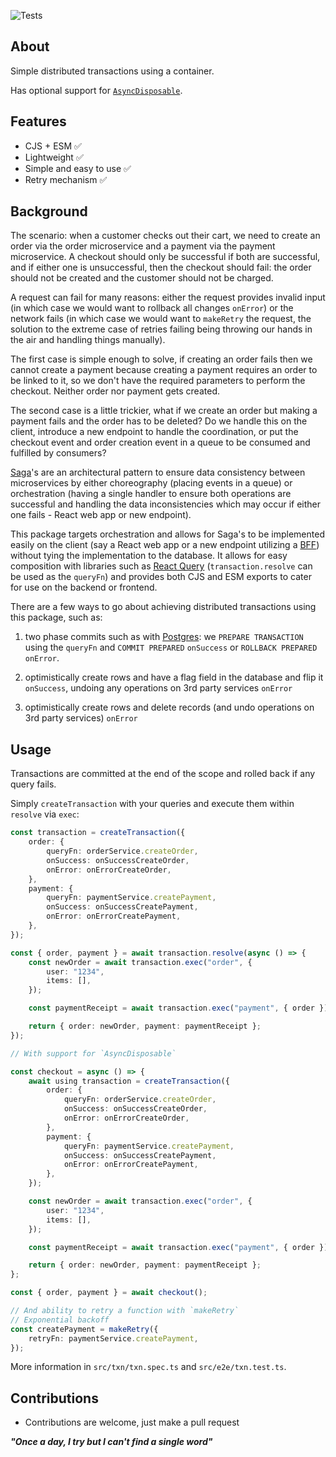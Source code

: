 ![Tests](https://github.com/nmathew98/txn/actions/workflows/main.yml/badge.svg)

## About

Simple distributed transactions using a container.

Has optional support for [`AsyncDisposable`](https://github.com/tc39/proposal-explicit-resource-management).

## Features

-   CJS + ESM ✅
-   Lightweight ✅
-   Simple and easy to use ✅
-   Retry mechanism ✅

## Background

The scenario: when a customer checks out their cart, we need to create an order via the order microservice and a payment via the payment microservice. A checkout should only be successful if both are successful, and if either one is unsuccessful, then the checkout should fail: the order should not be created and the customer should not be charged.

A request can fail for many reasons: either the request provides invalid input (in which case we would want to rollback all changes `onError`) or the network fails (in which case we would want to `makeRetry` the request, the solution to the extreme case of retries failing being throwing our hands in the air and handling things manually).

The first case is simple enough to solve, if creating an order fails then we cannot create a payment because creating a payment requires an order to be linked to it, so we don't have the required parameters to perform the checkout. Neither order nor payment gets created.

The second case is a little trickier, what if we create an order but making a payment fails and the order has to be deleted? Do we handle this on the client, introduce a new endpoint to handle the coordination, or put the checkout event and order creation event in a queue to be consumed and fulfilled by consumers?

[Saga](https://microservices.io/patterns/data/saga.html)'s are an architectural pattern to ensure data consistency between microservices by either choreography (placing events in a queue) or orchestration (having a single handler to ensure both operations are successful and handling the data inconsistencies which may occur if either one fails - React web app or new endpoint).

This package targets orchestration and allows for Saga's to be implemented easily on the client (say a React web app or a new endpoint utilizing a [BFF](https://microservices.io/patterns/apigateway.html)) without tying the implementation to the database. It allows for easy composition with libraries such as [React Query](https://tanstack.com/query/v3/) (`transaction.resolve` can be used as the `queryFn`) and provides both CJS and ESM exports to cater for use on the backend or frontend.

There are a few ways to go about achieving distributed transactions using this package, such as:

1. two phase commits such as with [Postgres](https://www.postgresql.org/docs/current/two-phase.html#TWO-PHASE): we `PREPARE TRANSACTION` using the `queryFn` and `COMMIT PREPARED` `onSuccess` or `ROLLBACK PREPARED` `onError`.

2. optimistically create rows and have a flag field in the database and flip it `onSuccess`, undoing any operations on 3rd party services `onError`

3. optimistically create rows and delete records (and undo operations on 3rd party services) `onError`

## Usage

Transactions are committed at the end of the scope and rolled back if any query fails.

Simply `createTransaction` with your queries and execute them within `resolve` via `exec`:

```typescript
const transaction = createTransaction({
	order: {
		queryFn: orderService.createOrder,
		onSuccess: onSuccessCreateOrder,
		onError: onErrorCreateOrder,
	},
	payment: {
		queryFn: paymentService.createPayment,
		onSuccess: onSuccessCreatePayment,
		onError: onErrorCreatePayment,
	},
});

const { order, payment } = await transaction.resolve(async () => {
	const newOrder = await transaction.exec("order", {
		user: "1234",
		items: [],
	});

	const paymentReceipt = await transaction.exec("payment", { order });

	return { order: newOrder, payment: paymentReceipt };
});

// With support for `AsyncDisposable`

const checkout = async () => {
	await using transaction = createTransaction({
		order: {
			queryFn: orderService.createOrder,
			onSuccess: onSuccessCreateOrder,
			onError: onErrorCreateOrder,
		},
		payment: {
			queryFn: paymentService.createPayment,
			onSuccess: onSuccessCreatePayment,
			onError: onErrorCreatePayment,
		},
	});

	const newOrder = await transaction.exec("order", {
		user: "1234",
		items: [],
	});

	const paymentReceipt = await transaction.exec("payment", { order });

	return { order: newOrder, payment: paymentReceipt };
};

const { order, payment } = await checkout();

// And ability to retry a function with `makeRetry`
// Exponential backoff
const createPayment = makeRetry({
	retryFn: paymentService.createPayment,
});
```

More information in `src/txn/txn.spec.ts` and `src/e2e/txn.test.ts`.

## Contributions

-   Contributions are welcome, just make a pull request

**_"Once a day, I try but I can't find a single word"_**
